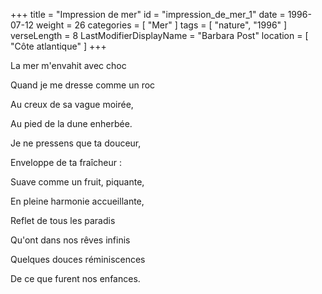 +++
title = "Impression de mer"
id = "impression_de_mer_1"
date = 1996-07-12
weight = 26
categories = [ "Mer" ]
tags = [ "nature", "1996" ]
verseLength = 8
LastModifierDisplayName = "Barbara Post"
location = [ "Côte atlantique" ]
+++

La mer m'envahit avec choc

Quand je me dresse comme un roc

Au creux de sa vague moirée,

Au pied de la dune enherbée.

Je ne pressens que ta douceur,

Enveloppe de ta fraîcheur :

Suave comme un fruit, piquante,

En pleine harmonie accueillante,

Reflet de tous les paradis

Qu'ont dans nos rêves infinis

Quelques douces réminiscences

De ce que furent nos enfances.
